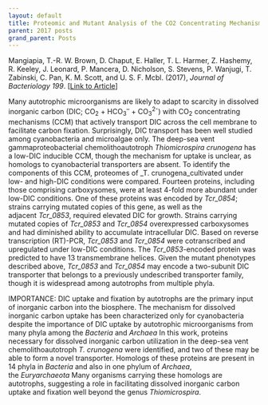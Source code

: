 ```yaml
---
layout: default
title: Proteomic and Mutant Analysis of the CO2 Concentrating Mechanism of Hydrothermal Vent Chemolithoautotroph Thiomicrospira crunogena
parent: 2017 posts
grand_parent: Posts
---
```

Mangiapia, T.-R. W. Brown, D. Chaput, E. Haller, T. L. Harmer, Z. Hashemy, R. Keeley, J. Leonard, P. Mancera, D. Nicholson, S. Stevens, P. Wanjugi, T. Zabinski, C. Pan, K. M. Scott, and U. S. F. Mcbl. (2017), _Journal of Bacteriology_ _199_. [[Link to Article](http://jb.asm.org/content/199/7/e00871-16.long)]

Many autotrophic microorganisms are likely to adapt to scarcity in dissolved inorganic carbon (DIC; CO<sub>2</sub> + HCO<sub>3</sub><sup>&#8211;</sup> + CO<sub>3</sub><sup>2-</sup>) with CO<sub>2</sub> concentrating mechanisms (CCM) that actively transport DIC across the cell membrane to facilitate carbon fixation. Surprisingly, DIC transport has been well studied among cyanobacteria and microalgae only. The deep-sea vent gammaproteobacterial chemolithoautotroph _Thiomicrospira crunogena_ has a low-DIC inducible CCM, though the mechanism for uptake is unclear, as homologs to cyanobacterial transporters are absent. To identify the components of this CCM, proteomes of _T. crunogena_cultivated under low- and high-DIC conditions were compared. Fourteen proteins, including those comprising carboxysomes, were at least 4-fold more abundant under low-DIC conditions. One of these proteins was encoded by _Tcr_0854_; strains carrying mutated copies of this gene, as well as the adjacent _Tcr_0853_, required elevated DIC for growth. Strains carrying mutated copies of _Tcr_0853_ and _Tcr_0854_ overexpressed carboxysomes and had diminished ability to accumulate intracellular DIC. Based on reverse transcription (RT)-PCR, _Tcr_0853_ and _Tcr_0854_ were cotranscribed and upregulated under low-DIC conditions. The _Tcr_0853_-encoded protein was predicted to have 13 transmembrane helices. Given the mutant phenotypes described above, _Tcr_0853_ and _Tcr_0854_ may encode a two-subunit DIC transporter that belongs to a previously undescribed transporter family, though it is widespread among autotrophs from multiple phyla.

IMPORTANCE: DIC uptake and fixation by autotrophs are the primary input of inorganic carbon into the biosphere. The mechanism for dissolved inorganic carbon uptake has been characterized only for cyanobacteria despite the importance of DIC uptake by autotrophic microorganisms from many phyla among the _Bacteria_ and _Archaea_ In this work, proteins necessary for dissolved inorganic carbon utilization in the deep-sea vent chemolithoautotroph _T. crunogena_ were identified, and two of these may be able to form a novel transporter. Homologs of these proteins are present in 14 phyla in _Bacteria_ and also in one phylum of _Archaea_, the _Euryarchaeota_ Many organisms carrying these homologs are autotrophs, suggesting a role in facilitating dissolved inorganic carbon uptake and fixation well beyond the genus _Thiomicrospira_.